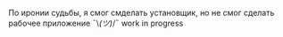По иронии судьбы, я смог смделать установщик, но не смог сделать рабочее приложение ¯\\_(ツ)_/¯
<a>work in progress</a>
